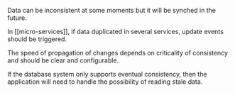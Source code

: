 Data can be inconsistent at some moments but it will be synched in the future.

In [[micro-services]], if data duplicated in several services, update events should be triggered.

The speed of propagation of changes depends on criticality of consistency and should be clear and configurable.

If the database system only supports eventual consistency, then the application will need to handle the possibility of reading stale data.